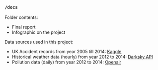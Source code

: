 ### `/docs`

Folder contents:
* Final report
* Infographic on the project

Data sources used in this project:
* UK Accident records from year 2005 till 2014: [Kaggle](https://www.kaggle.com/daveianhickey/2000-16-traffic-flow-england-scotland-wales/version/8)
* Historical weather data (hourly) from year 2012 to 2014: [Darksky API](https://darksky.net/dev)
* Pollution data (daily) from year 2012 to 2014: [Openair](http://davidcarslaw.github.io/openair/)

